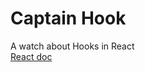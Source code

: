 # Captain Hook

A watch about Hooks in React  
[React doc](https://fr.reactjs.org/docs/hooks-intro.html)
